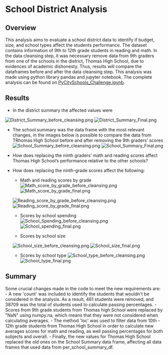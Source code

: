 # School District Analysis

## Overview
This analysis aims to evaluate a school district data to identify if budget, size, and school types affect the students performance. The dataset contains information of 9th to 12th grade students in reading and math. In the data cleansing step, it was necessary remove data from 9th graders from one of the schools in the district, Thomas High School, due to evidences of academic dishonesty. Thus, results will compare the dataframes before and after the data cleansing step. This analysis was made using python library pandas and jupyter notebook. The complete analysis can be found on [PyCitySchools_Challenge.ipynb](PyCitySchools_Challenge.ipynb).

## Results

- In the district summary the affected values were 

![District_Summary_before_cleansing.png]("analysis/District_Summary_before_cleansing.png)
![District_Summary_Final.png]("analysis/District_Summary_Final.png)

- The school summary was the data frame with the most relevant changes, in the images below is possible to compare the data from TRhomas High School before and after removing the 9th graders’ scores
![School_Summary_before_cleansing.png]("analysis/School_Summary_before_cleansing.png)
![School_Summary_Final.png]("analysis/School_Summary_Final.png)

- How does replacing the ninth graders’ math and reading scores affect Thomas High School’s performance relative to the other schools?


- How does replacing the ninth-grade scores affect the following:
    - Math and reading scores by grade
    ![Math_score_by_grade_before_cleansing.png]("analysis/Math_score_by_grade_before_cleansing.png)
    ![Math_score_by_grade_final.png]("analysis/Math_score_by_grade_final.png)

    ![Reading_score_by_grade_before_cleansing.png]("analysis/Reading_score_by_grade_before_cleansing.png)
    ![Reading_score_by_grade_final.png]("analysis/Reading_score_by_grade_final.png)

    - Scores by school spending
    ![School_Spending_before_cleansing.png]("analysis/School_Spending_before_cleansing.png)
    ![School_spending_final.png]("analysis/School_spending_final.png)
    
    - Scores by school size

    ![School_size_before_cleansing.png]("analysis/School_size_before_cleansing.png)
    ![School_size_final.png]("analysis/School_size_final.png)
    
    - Scores by school type
    ![School_type_before_cleansing.png]("analysis/School_type_before_cleansing.png)
    ![School_type_final.png]("analysis/School_type_final.png)


## Summary
Some crucial changes made in the code to meet the new requirements are:
    - A new 'count' was included to identify the students that wouldn't be considered in the analysis. As a result, 461 students were removed, and 38709 was the total of students used to calculate passing percentages. 
    - Scores from 9th grade students from Thomas high School were replaced by "NaN" using numpy.na, which means that they were not considered when calculating averages. 
    - The method 'loc' was used to filter data from 10th - 12th grade students from Thomas High School in order to calculate new averages scores for math and reading, as well passing percentages for both subjects and overall. 
    - Finally, the new values for Thomas High School replaced the old ones on the School Summary data frame, affecting all data frames that used data from per_school_summary_df.